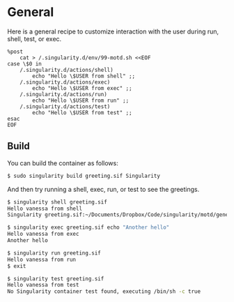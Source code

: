 # General

Here is a general recipe to customize interaction with the user during run,
shell, test, or exec.

```
%post
    cat > /.singularity.d/env/99-motd.sh <<EOF
case \$0 in
    /.singularity.d/actions/shell)
        echo "Hello \$USER from shell" ;;
    /.singularity.d/actions/exec)
        echo "Hello \$USER from exec" ;;
    /.singularity.d/actions/run)
        echo "Hello \$USER from run" ;;
    /.singularity.d/actions/test)
        echo "Hello \$USER from test" ;;
esac
EOF
```

## Build

You can build the container as follows:

```bash
$ sudo singularity build greeting.sif Singularity
```

And then try running a shell, exec, run, or test to see the greetings.

```bash
$ singularity shell greeting.sif 
Hello vanessa from shell
Singularity greeting.sif:~/Documents/Dropbox/Code/singularity/motd/general> exit
```
```bash
$ singularity exec greeting.sif echo "Another hello"
Hello vanessa from exec
Another hello
```
```bash
$ singularity run greeting.sif
Hello vanessa from run
$ exit
```
```bash
$ singularity test greeting.sif
Hello vanessa from test
No Singularity container test found, executing /bin/sh -c true
```

